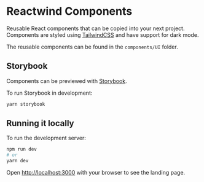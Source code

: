# Reactwind Components

Reusable React components that can be copied into your next project. Components are styled using [TailwindCSS](https://tailwindcss.com) and have support for dark mode.

The reusable components can be found in the `components/UI` folder.

## Storybook

Components can be previewed with [Storybook](https://storybook.js.org).

To run Storybook in development:

```bash
yarn storybook
```

## Running it locally

To run the development server:

```bash
npm run dev
# or
yarn dev
```

Open [http://localhost:3000](http://localhost:3000) with your browser to see the landing page.
